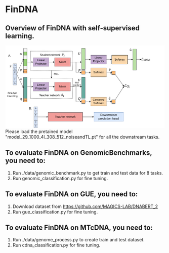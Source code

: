 # FinDNA
## Overview of FinDNA with self-supervised learning.
![image](https://github.com/wiedersehne/FinDNA/blob/main/findna.png)
Please load the pretained model "model_29_1000_4l_308_512_noiseandTL.pt" for all the downstream tasks.
## To evaluate FinDNA on GenomicBenchmarks, you need to:
1) Run ./data/genomic_benchmark.py to get train and test data for 8 tasks.
2) Run genomic_classification.py for fine tuning.

## To evaluate FinDNA on GUE, you need to:
1) Download dataset from https://github.com/MAGICS-LAB/DNABERT_2
2) Run gue_classification.py for fine tuning.

## To evaluate FinDNA on MTcDNA, you need to:
1) Run ./data/genome_process.py to create train and test dataset.
2) Run cdna_classification.py for fine tuning.
